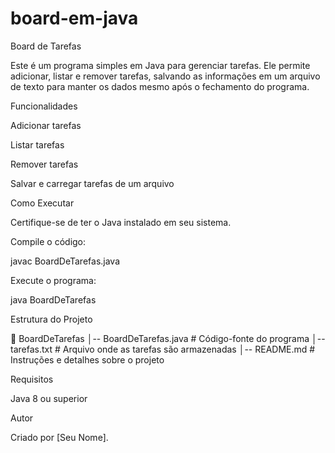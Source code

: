 # board-em-java
Board de Tarefas

Este é um programa simples em Java para gerenciar tarefas. Ele permite adicionar, listar e remover tarefas, salvando as informações em um arquivo de texto para manter os dados mesmo após o fechamento do programa.

Funcionalidades

Adicionar tarefas

Listar tarefas

Remover tarefas

Salvar e carregar tarefas de um arquivo

Como Executar

Certifique-se de ter o Java instalado em seu sistema.

Compile o código:

javac BoardDeTarefas.java

Execute o programa:

java BoardDeTarefas

Estrutura do Projeto

📁 BoardDeTarefas
│-- BoardDeTarefas.java  # Código-fonte do programa
│-- tarefas.txt          # Arquivo onde as tarefas são armazenadas
│-- README.md            # Instruções e detalhes sobre o projeto

Requisitos

Java 8 ou superior

Autor

Criado por [Seu Nome].
